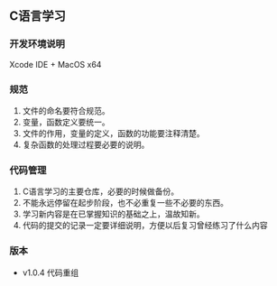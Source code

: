 ##  C语言学习
### 开发环境说明
  Xcode IDE + MacOS x64

### 规范
1. 文件的命名要符合规范。
2. 变量，函数定义要统一。
3. 文件的作用，变量的定义，函数的功能要注释清楚。
4. 复杂函数的处理过程要必要的说明。


### 代码管理
1. C语言学习的主要仓库，必要的时候做备份。
2. 不能永远停留在起步阶段，也不必重复一些不必要的东西。
3. 学习新内容是在已掌握知识的基础之上，温故知新。
4. 代码的提交的记录一定要详细说明，方便以后复习曾经练习了什么内容


### 版本
- v1.0.4 代码重组





